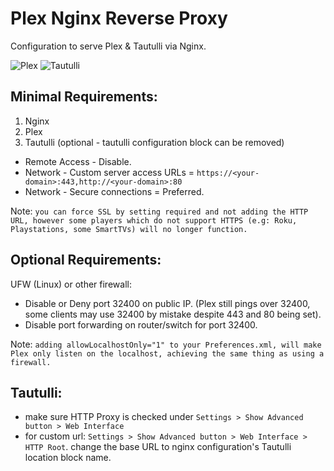 # Plex Nginx Reverse Proxy

Configuration to serve Plex & Tautulli via Nginx.

![Plex](https://blob.miraz-hossain.me/github/Plex.png)
![Tautulli](https://blob.miraz-hossain.me/github/Tautulli.jpg)

## Minimal Requirements:

1. Nginx
2. Plex
3. Tautulli (optional - tautulli configuration block can be removed)

* Remote Access - Disable.
* Network - Custom server access URLs = `https://<your-domain>:443,http://<your-domain>:80`
* Network - Secure connections = Preferred.

Note: `you can force SSL by setting required and not adding the HTTP URL, however some players which do not support HTTPS (e.g: Roku, Playstations, some SmartTVs) will no longer function.`

## Optional Requirements:

UFW (Linux) or other firewall:

* Disable or Deny port 32400 on public IP. (Plex still pings over 32400, some clients may use 32400 by mistake despite 443 and 80 being set).
* Disable port forwarding on router/switch for port 32400.

Note: `adding allowLocalhostOnly="1" to your Preferences.xml, will make Plex only listen on the localhost, achieving the same thing as using a firewall.`

## Tautulli:

* make sure HTTP Proxy is checked under `Settings > Show Advanced button > Web Interface`
* for custom url: `Settings > Show Advanced button > Web Interface > HTTP Root`. change the base URL to nginx configuration's Tautulli location block name.
